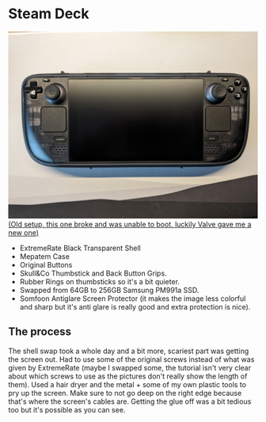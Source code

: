 # Steam Deck

![Modded Steam Deck](../images/Steam&#32;Deck/PXL_20231224_115010532&#32;-&#32;Copy.jpg)
[(Old setup, this one broke and was unable to boot, luckily Valve gave me a new one)](https://www.reddit.com/r/SteamDeck/comments/19aklxn/cant_get_my_deck_to_boot_or_display_anything/)

- ExtremeRate Black Transparent Shell 
- Mepatem Case 
- Original Buttons
- Skull&Co Thumbstick and Back Button Grips. 
- Rubber Rings on thumbsticks so it's a bit quieter. 
- Swapped from 64GB to 256GB Samsung PM991a SSD. 
- Somfoon Antiglare Screen Protector (it makes the image less colorful and sharp but it's anti glare is really good and extra protection is nice).

## The process

The shell swap took a whole day and a bit more, scariest part was getting the screen out. Had to use some of the original screws instead of what was given by ExtremeRate (maybe I swapped some, the tutorial isn't very clear about which screws to use as the pictures don't really show the length of them). Used a hair dryer and the metal + some of my own plastic tools to pry up the screen. Make sure to not go deep on the right edge because that's where the screen's cables are. Getting the glue off was a bit tedious too but it's possible as you can see.